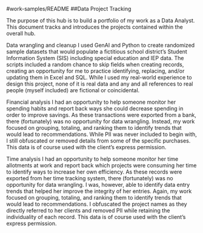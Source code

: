 #work-samples/README
##Data Project Tracking

The purpose of this hub is to build a portfolio of my work as a Data Analyst. This document tracks and introduces the projects contained within the overall hub.

Data wrangling and cleanup
I used GenAI and Python to create randomized sample datasets that would populate a fictitious school district’s Student Information System (SIS) including special education and IEP data.
The scripts included a random chance to skip fields when creating records, creating an opportunity for me to practice identifying, replacing, and/or updating them in Excel and SQL.
While I used my real-world experience to design this project, none of it is real data and any and all references to real people (myself included) are fictional or coincidental.

Financial analysis
I had an opportunity to help someone monitor her spending habits and report back ways she could decrease spending in order to improve savings.
As these transactions were exported from a bank, there (fortunately) was no opportunity for data wrangling. Instead, my work focused on grouping, totaling, and ranking them to identify trends that would lead to recommendations.
While PII was never included to begin with, I still obfuscated or removed details from some of the specific purchases.
This data is of course used with the client’s express permission.

Time analysis
I had an opportunity to help someone monitor her time allotments at work and report back which projects were consuming her time to identify ways to increase her own efficiency.
As these records were exported from her time tracking system, there (fortunately) was no opportunity for data wrangling. I was, however, able to identify data entry trends that helped her improve the integrity of her entries. Again, my work focused on grouping, totaling, and ranking them to identify trends that would lead to recommendations.
I obfuscated the project names as they directly referred to her clients and removed PII while retaining the individuality of each record.
This data is of course used with the client’s express permission.
